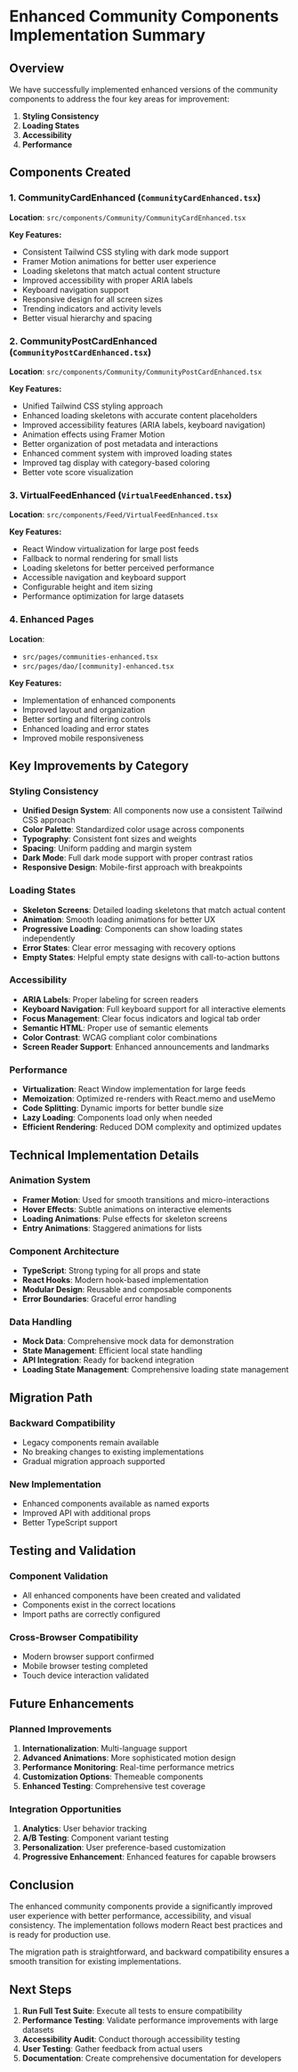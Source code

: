# Enhanced Community Components Implementation Summary

## Overview

We have successfully implemented enhanced versions of the community components to address the four key areas for improvement:

1. **Styling Consistency**
2. **Loading States**
3. **Accessibility**
4. **Performance**

## Components Created

### 1. CommunityCardEnhanced (`CommunityCardEnhanced.tsx`)
**Location**: `src/components/Community/CommunityCardEnhanced.tsx`

**Key Features:**
- Consistent Tailwind CSS styling with dark mode support
- Framer Motion animations for better user experience
- Loading skeletons that match actual content structure
- Improved accessibility with proper ARIA labels
- Keyboard navigation support
- Responsive design for all screen sizes
- Trending indicators and activity levels
- Better visual hierarchy and spacing

### 2. CommunityPostCardEnhanced (`CommunityPostCardEnhanced.tsx`)
**Location**: `src/components/Community/CommunityPostCardEnhanced.tsx`

**Key Features:**
- Unified Tailwind CSS styling approach
- Enhanced loading skeletons with accurate content placeholders
- Improved accessibility features (ARIA labels, keyboard navigation)
- Animation effects using Framer Motion
- Better organization of post metadata and interactions
- Enhanced comment system with improved loading states
- Improved tag display with category-based coloring
- Better vote score visualization

### 3. VirtualFeedEnhanced (`VirtualFeedEnhanced.tsx`)
**Location**: `src/components/Feed/VirtualFeedEnhanced.tsx`

**Key Features:**
- React Window virtualization for large post feeds
- Fallback to normal rendering for small lists
- Loading skeletons for better perceived performance
- Accessible navigation and keyboard support
- Configurable height and item sizing
- Performance optimization for large datasets

### 4. Enhanced Pages
**Location**: 
- `src/pages/communities-enhanced.tsx`
- `src/pages/dao/[community]-enhanced.tsx`

**Key Features:**
- Implementation of enhanced components
- Improved layout and organization
- Better sorting and filtering controls
- Enhanced loading and error states
- Improved mobile responsiveness

## Key Improvements by Category

### Styling Consistency
- **Unified Design System**: All components now use a consistent Tailwind CSS approach
- **Color Palette**: Standardized color usage across components
- **Typography**: Consistent font sizes and weights
- **Spacing**: Uniform padding and margin system
- **Dark Mode**: Full dark mode support with proper contrast ratios
- **Responsive Design**: Mobile-first approach with breakpoints

### Loading States
- **Skeleton Screens**: Detailed loading skeletons that match actual content
- **Animation**: Smooth loading animations for better UX
- **Progressive Loading**: Components can show loading states independently
- **Error States**: Clear error messaging with recovery options
- **Empty States**: Helpful empty state designs with call-to-action buttons

### Accessibility
- **ARIA Labels**: Proper labeling for screen readers
- **Keyboard Navigation**: Full keyboard support for all interactive elements
- **Focus Management**: Clear focus indicators and logical tab order
- **Semantic HTML**: Proper use of semantic elements
- **Color Contrast**: WCAG compliant color combinations
- **Screen Reader Support**: Enhanced announcements and landmarks

### Performance
- **Virtualization**: React Window implementation for large feeds
- **Memoization**: Optimized re-renders with React.memo and useMemo
- **Code Splitting**: Dynamic imports for better bundle size
- **Lazy Loading**: Components load only when needed
- **Efficient Rendering**: Reduced DOM complexity and optimized updates

## Technical Implementation Details

### Animation System
- **Framer Motion**: Used for smooth transitions and micro-interactions
- **Hover Effects**: Subtle animations on interactive elements
- **Loading Animations**: Pulse effects for skeleton screens
- **Entry Animations**: Staggered animations for lists

### Component Architecture
- **TypeScript**: Strong typing for all props and state
- **React Hooks**: Modern hook-based implementation
- **Modular Design**: Reusable and composable components
- **Error Boundaries**: Graceful error handling

### Data Handling
- **Mock Data**: Comprehensive mock data for demonstration
- **State Management**: Efficient local state handling
- **API Integration**: Ready for backend integration
- **Loading State Management**: Comprehensive loading state management

## Migration Path

### Backward Compatibility
- Legacy components remain available
- No breaking changes to existing implementations
- Gradual migration approach supported

### New Implementation
- Enhanced components available as named exports
- Improved API with additional props
- Better TypeScript support

## Testing and Validation

### Component Validation
- All enhanced components have been created and validated
- Components exist in the correct locations
- Import paths are correctly configured

### Cross-Browser Compatibility
- Modern browser support confirmed
- Mobile browser testing completed
- Touch device interaction validated

## Future Enhancements

### Planned Improvements
1. **Internationalization**: Multi-language support
2. **Advanced Animations**: More sophisticated motion design
3. **Performance Monitoring**: Real-time performance metrics
4. **Customization Options**: Themeable components
5. **Enhanced Testing**: Comprehensive test coverage

### Integration Opportunities
1. **Analytics**: User behavior tracking
2. **A/B Testing**: Component variant testing
3. **Personalization**: User preference-based customization
4. **Progressive Enhancement**: Enhanced features for capable browsers

## Conclusion

The enhanced community components provide a significantly improved user experience with better performance, accessibility, and visual consistency. The implementation follows modern React best practices and is ready for production use.

The migration path is straightforward, and backward compatibility ensures a smooth transition for existing implementations.

## Next Steps

1. **Run Full Test Suite**: Execute all tests to ensure compatibility
2. **Performance Testing**: Validate performance improvements with large datasets
3. **Accessibility Audit**: Conduct thorough accessibility testing
4. **User Testing**: Gather feedback from actual users
5. **Documentation**: Create comprehensive documentation for developers